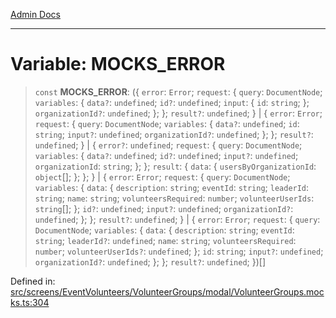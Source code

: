 [Admin Docs](/)

---

# Variable: MOCKS_ERROR

> `const` **MOCKS_ERROR**: (\{ `error`: `Error`; `request`: \{ `query`: `DocumentNode`; `variables`: \{ `data?`: `undefined`; `id?`: `undefined`; `input`: \{ `id`: `string`; \}; `organizationId?`: `undefined`; \}; \}; `result?`: `undefined`; \} \| \{ `error`: `Error`; `request`: \{ `query`: `DocumentNode`; `variables`: \{ `data?`: `undefined`; `id`: `string`; `input?`: `undefined`; `organizationId?`: `undefined`; \}; \}; `result?`: `undefined`; \} \| \{ `error?`: `undefined`; `request`: \{ `query`: `DocumentNode`; `variables`: \{ `data?`: `undefined`; `id?`: `undefined`; `input?`: `undefined`; `organizationId`: `string`; \}; \}; `result`: \{ `data`: \{ `usersByOrganizationId`: `object`[]; \}; \}; \} \| \{ `error`: `Error`; `request`: \{ `query`: `DocumentNode`; `variables`: \{ `data`: \{ `description`: `string`; `eventId`: `string`; `leaderId`: `string`; `name`: `string`; `volunteersRequired`: `number`; `volunteerUserIds`: `string`[]; \}; `id?`: `undefined`; `input?`: `undefined`; `organizationId?`: `undefined`; \}; \}; `result?`: `undefined`; \} \| \{ `error`: `Error`; `request`: \{ `query`: `DocumentNode`; `variables`: \{ `data`: \{ `description`: `string`; `eventId`: `string`; `leaderId?`: `undefined`; `name`: `string`; `volunteersRequired`: `number`; `volunteerUserIds?`: `undefined`; \}; `id`: `string`; `input?`: `undefined`; `organizationId?`: `undefined`; \}; \}; `result?`: `undefined`; \})[]

Defined in: [src/screens/EventVolunteers/VolunteerGroups/modal/VolunteerGroups.mocks.ts:304](https://github.com/PalisadoesFoundation/talawa-admin/blob/main/src/screens/EventVolunteers/VolunteerGroups/modal/VolunteerGroups.mocks.ts#L304)
